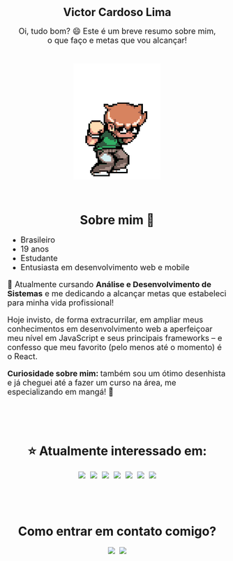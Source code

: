 <!-- Intro -->
<div id="intro">
      <h1 align="center" style="margin-top: 1.5em; font-size: 25px; font-weight: bolder;">
            Victor Cardoso Lima
      </h1>
      <p align="center" style="font-size: 18px;">Oi, tudo bom? 😄 Este é um breve resumo sobre mim, <br>o que faço e metas que vou alcançar!</p>
      <div style="margin-top: 3em;">
            <p align="center">
                  <img src="src/gif/scott-pilgrim-up.gif">
            </p>
      </div>
      <br>
</div>

<!-- About me -->
<div id="about-me">
      <h1 align="center" style="margin-top: 1.5em; font-weight: bolder;">
            Sobre mim 💬
      </h1>
      <ul style="font-size: 18px;">
            <li>Brasileiro</li>
            <li>19 anos</li>
            <li>Estudante</li>
            <li>Entusiasta em desenvolvimento web e mobile</li>
      </ul>
      <p style="font-size: 18px">
            🚀 Atualmente cursando <strong>Análise e Desenvolvimento de Sistemas</strong> e me dedicando a alcançar metas que estabeleci para minha vida profissional!
      </p>
      <p style="font-size: 18px">
            Hoje invisto, de forma extracurrilar, em ampliar meus conhecimentos em desenvolvimento web a aperfeiçoar meu nível em JavaScript e seus principais frameworks – e confesso que meu favorito (pelo menos até o momento) é o React.
      </p>
      <p style="font-size: 18px;">
            <strong>Curiosidade sobre mim: </strong>também sou um ótimo desenhista e já cheguei até a fazer um curso na área, me especializando em mangá! 👻
      </p>
      <br>
</div>

<!-- Interests -->
<div id="interests">
      <h1 align="center" style="margin-top: 2.5em; font-weight: bolder;">
            ⭐ Atualmente interessado em:
      </h1>
      <div id="list">
            <p align="center">
                  <img style="margin-right: 0.5em;" src="https://img.shields.io/badge/javascript%20-%23323330.svg?&style=for-the-badge&logo=javascript&logoColor=%23F7DF1E"/>
                  <img style="margin-right: 0.5em;" src="https://img.shields.io/badge/react%20-%2320232a.svg?&style=for-the-badge&logo=react&logoColor=%2361DAFB"/>
                  <img style="margin-right: 0.5em;" src="https://img.shields.io/badge/react_native%20-%2320232a.svg?&style=for-the-badge&logo=react&logoColor=%2361DAFB"/>
                  <img style="margin-right: 0.5em;" src="https://img.shields.io/badge/css3%20-%231572B6.svg?&style=for-the-badge&logo=css3&logoColor=white"/>
                  <img style="margin-right: 0.5em;" src="https://img.shields.io/badge/bootstrap%20-%23563D7C.svg?&style=for-the-badge&logo=bootstrap&logoColor=white"/>
                  <img style="margin-right: 0.5em;" src="https://img.shields.io/badge/html5%20-%23E34F26.svg?&style=for-the-badge&logo=html5&logoColor=white"/>
                  <img src="https://img.shields.io/badge/typescript%20-%23007ACC.svg?&style=for-the-badge&logo=typescript&logoColor=white"/>
            </p>
      </div>
      <br>
</div>

<!-- Contact -->
<div id="contact">
      <h1 align="center" style="margin-top: 2.5em; font-weight: bolder;">
            Como entrar em contato comigo?
      </h1>
      <p align="center">
            <a href="https://www.linkedin.com/in/victor-limac/"><img src="https://img.shields.io/badge/linkedin-%230077B5.svg?&style=for-the-badge&logo=linkedin&logoColor=white"></a>
            <a href="mailto:victor.limaeu@gmail.com?subject=Via%20GitHub" style="margin-left: 0.5em;"><img src="https://img.shields.io/badge/victor.limaeu@gmail.com-D14836?&style=for-the-badge&logo=gmail&logoColor=white"></a>
      </p>
</div>
